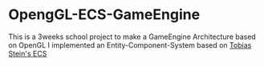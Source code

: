# OpengGL-ECS-GameEngine
This is a 3weeks school project to make a GameEngine Architecture based on OpenGL
I implemented an Entity-Component-System based on [Tobias Stein's ECS](https://github.com/tobias-stein/EntityComponentSystem/)
